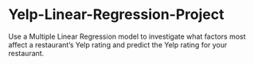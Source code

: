 # Yelp-Linear-Regression-Project
Use a Multiple Linear Regression model to investigate what factors most affect a restaurant’s Yelp rating and predict the Yelp rating for your restaurant.

